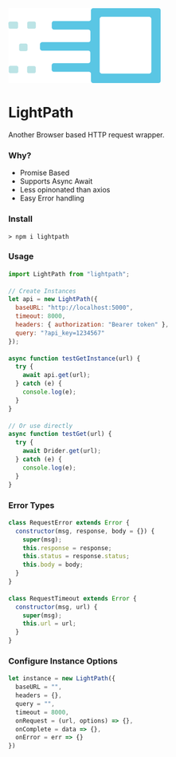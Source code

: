 <img src="lightpath-logo.png" alt="Logo" style="max-width:100%;" height="150">

# LightPath

Another Browser based HTTP request wrapper.

### Why?

- Promise Based
- Supports Async Await
- Less opinonated than axios
- Easy Error handling

### Install

```terminal
> npm i lightpath
```

### Usage

```javascript
import LightPath from "lightpath";

// Create Instances
let api = new LightPath({
  baseURL: "http://localhost:5000",
  timeout: 8000,
  headers: { authorization: "Bearer token" },
  query: "?api_key=1234567"
});

async function testGetInstance(url) {
  try {
    await api.get(url);
  } catch (e) {
    console.log(e);
  }
}

// Or use directly
async function testGet(url) {
  try {
    await Drider.get(url);
  } catch (e) {
    console.log(e);
  }
}
```

### Error Types

```javascript
class RequestError extends Error {
  constructor(msg, response, body = {}) {
    super(msg);
    this.response = response;
    this.status = response.status;
    this.body = body;
  }
}

class RequestTimeout extends Error {
  constructor(msg, url) {
    super(msg);
    this.url = url;
  }
}
```

### Configure Instance Options

```javascript
let instance = new LightPath({
  baseURL = "",
  headers = {},
  query = "",
  timeout = 8000,
  onRequest = (url, options) => {},
  onComplete = data => {},
  onError = err => {}
})
```
